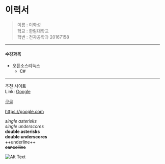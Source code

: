 이력서
=====
> 이름 : 이화성  
> 학교 : 한림대학교  
> 학번 : 전자공학과 20167158  
* * *
#### 수강과목  
* 오픈소스리눅스  
  * C#
------------------
추천 사이트  
Link: [Google][googlelink]

[googlelink]: https://google.com "Go google"

[구글](https://google.com)

<https://google.com>

*single asterisks*  
_single underscores_  
**double asterisks**  
__double underscores__  
++underline++  
~~cancelline~~

![Alt Text](https://3c1703fe8d.site.internapcdn.net/newman/csz/news/800/2017/whatisspacet.jpg)
